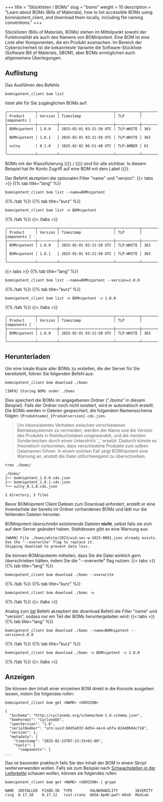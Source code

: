 +++
title = "Stücklisten / BOMs"
slug = "boms"
weight = 10
description = "Learn about BOMs (Bills of Materials), how to list accessible BOMs using bomnipotent_client, and download them locally, including file naming conventions."
+++


Stücklisten (Bills of Materials, BOMs) stehen im Mittelpunkt sowohl der Funktionalität als auch des Namens von BOMnipotent. Eine BOM ist eine Liste aller Komponenten, die ein Produkt ausmachen. Im Bereich der Cybersicherheit ist die bekannteste Variante die Software-Stückliste (Software Bill of Materials, SBOM), aber BOMs ermöglichen auch allgemeinere Überlegungen.

## Auflistung

Das Ausführen des Befehls
```
bomnipotent_client bom list
```
listet alle für Sie zugänglichen BOMs auf:
``` {wrap="false" title="Ausgabe"}
╭─────────────┬─────────┬─────────────────────────┬───────────┬────────────╮
│ Product     │ Version │ Timestamp               │ TLP       │ Components │
├─────────────┼─────────┼─────────────────────────┼───────────┼────────────┤
│ BOMnipotent │ 1.0.0   │ 2025-02-01 03:31:50 UTC │ TLP:WHITE │ 363        │
│ BOMnipotent │ 1.0.1   │ 2025-02-01 03:31:50 UTC │ TLP:WHITE │ 363        │
│ vulny       │ 0.1.0   │ 2025-02-02 06:51:40 UTC │ TLP:AMBER │ 63         │
╰─────────────┴─────────┴─────────────────────────┴───────────┴────────────╯
```

BOMs mit der Klassifizierung {{<tlp-white>}} / {{<tlp-clear>}} sind für alle sichtbar. In diesem Beispiel hat Ihr Konto Zugriff auf eine BOM mit dem Label {{<tlp-amber>}}.

Der Befehlt akzeptiert die optionalen Filter "name" und "version":
{{< tabs >}}
{{% tab title="lang" %}}
```
bomnipotent_client bom list --name=BOMnipotent
```
{{% /tab %}}
{{% tab title="kurz" %}}
```
bomnipotent_client bom list -n BOMnipotent
```
{{% /tab %}}
{{< /tabs >}}
``` {wrap="false" title="Ausgabe"}
╭─────────────┬─────────┬─────────────────────────┬───────────┬────────────╮
│ Product     │ Version │ Timestamp               │ TLP       │ Components │
├─────────────┼─────────┼─────────────────────────┼───────────┼────────────┤
│ BOMnipotent │ 1.0.0   │ 2025-02-01 03:31:50 UTC │ TLP:WHITE │ 363        │
│ BOMnipotent │ 1.0.1   │ 2025-02-01 03:31:50 UTC │ TLP:WHITE │ 363        │
╰─────────────┴─────────┴─────────────────────────┴───────────┴────────────╯
```

{{< tabs >}}
{{% tab title="lang" %}}
```
bomnipotent_client bom list --name=BOMnipotent --version=1.0.0
```
{{% /tab %}}
{{% tab title="kurz" %}}
```
bomnipotent_client bom list -n BOMnipotent -v 1.0.0
```
{{% /tab %}}
{{< /tabs >}}
``` {wrap="false" title="Ausgabe"}
╭─────────────┬─────────┬─────────────────────────┬───────────┬────────────╮
│ Product     │ Version │ Timestamp               │ TLP       │ Components │
├─────────────┼─────────┼─────────────────────────┼───────────┼────────────┤
│ BOMnipotent │ 1.0.0   │ 2025-02-01 03:31:50 UTC │ TLP:WHITE │ 363        │
╰─────────────┴─────────┴─────────────────────────┴───────────┴────────────╯
```

## Herunterladen

Um eine lokale Kopie aller BOMs zu erstellen, die der Server für Sie bereitstellt, führen Sie folgenden Befehl aus:
```
bomnipotent_client bom download ./boms
```
``` {wrap="false" title="Ausgabe"}
[INFO] Storing BOMs under ./boms
```

Dies speichert die BOMs im angegebenen Ordner ("./boms" in diesem Beispiel). Falls der Ordner noch nicht existiert, wird er automatisch erstellt. Die BOMs werden in Dateien gespeichert, die folgendem Namensschema folgen: `{Produktname}_{Produktversion}.cdx.json`.

> Um inkonsistentes Verhalten zwischen verschiedenen Betriebssystemen zu vermeiden, werden der Name und die Version des Produkts in Kleinbuchstaben umgewandelt, und die meisten Sonderzeichen durch einen Unterstrich '_' ersetzt. Dadurch könnte es theoretisch vorkommen, dass verschiedene Produkte zum selben Dateinamen führen. In einem solchen Fall zeigt BOMnipotent eine Warnung an, anstatt die Datei stillschweigend zu überschreiben.

```
tree ./boms/
```
``` {wrap="false" title="output"}
./boms/
├── bomnipotent_1.0.0.cdx.json
├── bomnipotent_1.0.1.cdx.json
└── vulny_0.1.0.cdx.json

1 directory, 3 files
```

Bevor BOMnipotent Client Dateien zum Download anfordert, erstellt er eine Inventarliste der bereits im Ordner vorhandenen BOMs und lädt nur die fehlenden Dateien herunter.

BOMnipotent überschreibt existierende Dateien **nicht**, selbst falls sie sich auf dem Server geändert haben. Stattdessen gibt es eine Warnung aus:
``` {wrap="false" title="Ausgabe"}
[WARN] File ./boms/white/2023/wid-sec-w-2023-0001.json already exists.
Use the "--overwrite" flag to replace it.
Skipping download to prevent data loss.
```

Sie können BOMnipotentn mitteilen, dass Sie die Datei wirklich gern überschrieben hätten, indem Sie die "--overwrite" flag nutzen:
{{< tabs >}}
{{% tab title="lang" %}}
```
bomnipotent_client bom download ./boms --overwrite
```
{{% /tab %}}
{{% tab title="kurz" %}}
```
bomnipotent_client bom download ./boms -o
```
{{% /tab %}}
{{< /tabs >}}

Analog zum [list](#auflistung) Befehl akzeptiert der download Befehl die Filter "name" und "version", sodass nur ein Teil der BOMs heruntergeladen wird:
{{< tabs >}}
{{% tab title="lang" %}}
```
bomnipotent_client bom download ./boms --name=BOMnipotent --version=1.0.0
```
{{% /tab %}}
{{% tab title="kurz" %}}
```
bomnipotent_client bom download ./boms -n BOMnipotent -v 1.0.0
```
{{% /tab %}}
{{< /tabs >}}

## Anzeigen

Sie können den Inhalt einer einzelnen BOM direkt in die Konsole ausgeben lassen, indem Sie folgendes rufen:
```
bomnipotent_client bom get <NAME> <VERSION>
```
``` {wrap="false" title="output (abgeschnitten)"}
{
  "$schema": "http://cyclonedx.org/schema/bom-1.6.schema.json",
  "bomFormat": "CycloneDX",
  "specVersion": "1.6",
  "serialNumber": "urn:uuid:60d5a033-6d54-4ac4-a5fa-824d0b04c718",
  "version": 1,
  "metadata": {
    "timestamp": "2025-02-23T07:23:33+01:00",
    "tools": {
      "components": [
...
```

Das ist besonder praktisch falls Sie den Inhalt der BOM in einem Skript weiterverwenden wollen. Falls sie zum Beispiel nach [Schwachstellen in der Lieferkette](/de/integration/grype/) schauen wollen, können sie folgendes rufen:
```
bomnipotent_client bom get <NAME> <VERSION> | grype
```
``` {wrap="false" title="output"}
NAME  INSTALLED  FIXED-IN  TYPE        VULNERABILITY        SEVERITY 
ring  0.17.10    0.17.12   rust-crate  GHSA-4p46-pwfr-66x6  Medium
```
